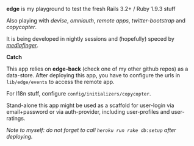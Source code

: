 **edge** is my playground to test the fresh Rails 3.2+ / Ruby 1.9.3 stuff

Also playing with *devise*, *omniauth*, *remote apps*, *twitter-bootstrap* and *copycopter*.

It is being developed in nightly sessions and (hopefully) speced by [_mediafinger_](http://www.mediafinger.com/).


**Catch**

This app relies on **edge-back** (check one of my other github repos) as a data-store. After deploying this app, you have to configure the urls in `lib/edge/events` to access the remote app.

For I18n stuff, configure `config/initializers/copycopter`.

Stand-alone this app might be used as a scaffold for user-login via email+password or via auth-provider, including user-profiles and user-ratings.


_Note to myself: do not forget to call `heroku run rake db:setup` after deploying._

